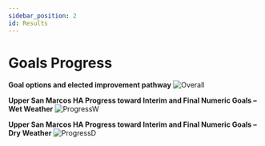 ```yaml
---
sidebar_position: 2
id: Results
---
```


# Goals Progress

**Goal options and elected improvement pathway**
![Overall](/img/Goals-Progress/Upper-San-Marcos/USMC-WQIP-Goal-Options.png)

**Upper San Marcos HA Progress toward Interim and Final Numeric Goals – Wet Weather**
![ProgressW](/img/Goals-Progress/Upper-San-Marcos/Progress-Wet.png)

**Upper San Marcos HA Progress toward Interim and Final Numeric Goals – Dry Weather**
![ProgressD](/img/Goals-Progress/Upper-San-Marcos/Progress-Dry.png)